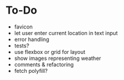 # To-Do
* favicon
* let user enter current location in text input
* error handling
* tests?
* use flexbox or grid for layout
* show images representing weather
* comments & refactoring
* fetch polyfill?